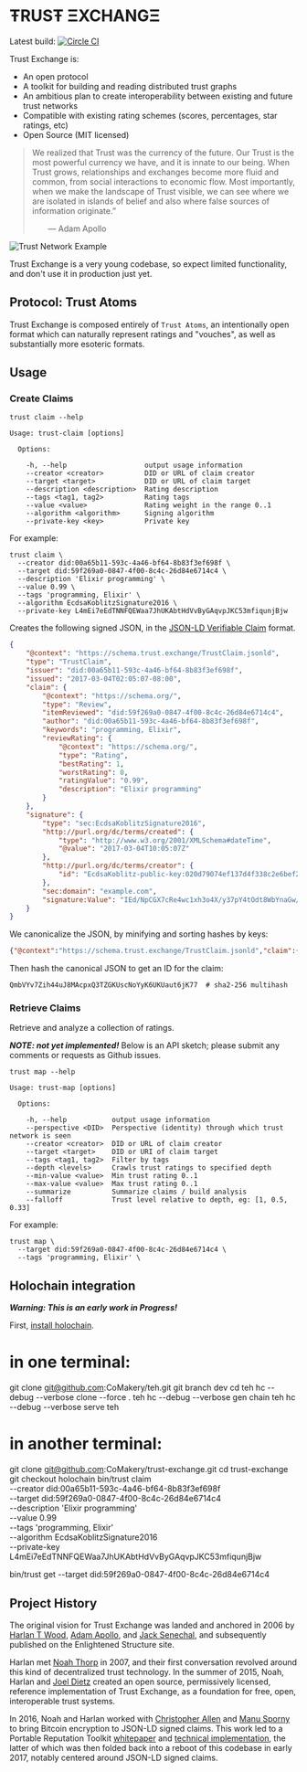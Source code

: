 # ŦRUSŦ ΞXCHANGΞ

Latest build: [![Circle CI](https://circleci.com/gh/CoMakery/trust-exchange/tree/master.svg?style=svg)](https://circleci.com/gh/CoMakery/trust-exchange/tree/master)

Trust Exchange is:
  - An open protocol
  - A toolkit for building and reading distributed trust graphs
  - An ambitious plan to create interoperability between existing and future trust networks
  - Compatible with existing rating schemes (scores, percentages, star ratings, etc)
  - Open Source (MIT licensed)

> We realized that Trust was the currency of the future. Our Trust is the most powerful currency we have, and it is innate to our being. When Trust grows, relationships and exchanges become more fluid and common, from social interactions to economic flow. Most importantly, when we make the landscape of Trust visible, we can see where we are isolated in islands of belief and also where false sources of information originate.”
>
> &nbsp;&nbsp;&nbsp;&nbsp;&nbsp;&nbsp;&nbsp;&mdash; Adam Apollo

![Trust Network Example](https://cdn.rawgit.com/CoMakery/trust-exchange/fee63549abcaa480ee18da207ebab7c45321de84/doc/images/network.png)

Trust Exchange is a very young codebase, so expect limited functionality, and don't use it in production just yet.

## Protocol: Trust Atoms

Trust Exchange is composed entirely of `Trust Atoms`, an intentionally open format which can naturally represent ratings and "vouches", as well as substantially more esoteric formats.

## Usage

### Create Claims

```
trust claim --help

Usage: trust-claim [options]

  Options:

    -h, --help                   output usage information
    --creator <creator>          DID or URL of claim creator
    --target <target>            DID or URL of claim target
    --description <description>  Rating description
    --tags <tag1, tag2>          Rating tags
    --value <value>              Rating weight in the range 0..1
    --algorithm <algorithm>      Signing algorithm
    --private-key <key>          Private key
```

For example:

```
trust claim \
  --creator did:00a65b11-593c-4a46-bf64-8b83f3ef698f \
  --target did:59f269a0-0847-4f00-8c4c-26d84e6714c4 \
  --description 'Elixir programming' \
  --value 0.99 \
  --tags 'programming, Elixir' \
  --algorithm EcdsaKoblitzSignature2016 \
  --private-key L4mEi7eEdTNNFQEWaa7JhUKAbtHdVvByGAqvpJKC53mfiqunjBjw
```

Creates the following signed JSON, in the [JSON-LD Verifiable Claim](https://opencreds.github.io/vc-data-model/#expressing-entity-credentials-in-json) format.

```json
{
    "@context": "https://schema.trust.exchange/TrustClaim.jsonld",
    "type": "TrustClaim",
    "issuer": "did:00a65b11-593c-4a46-bf64-8b83f3ef698f",
    "issued": "2017-03-04T02:05:07-08:00",
    "claim": {
        "@context": "https://schema.org/",
        "type": "Review",
        "itemReviewed": "did:59f269a0-0847-4f00-8c4c-26d84e6714c4",
        "author": "did:00a65b11-593c-4a46-bf64-8b83f3ef698f",
        "keywords": "programming, Elixir",
        "reviewRating": {
            "@context": "https://schema.org/",
            "type": "Rating",
            "bestRating": 1,
            "worstRating": 0,
            "ratingValue": "0.99",
            "description": "Elixir programming"
        }
    },
    "signature": {
        "type": "sec:EcdsaKoblitzSignature2016",
        "http://purl.org/dc/terms/created": {
            "type": "http://www.w3.org/2001/XMLSchema#dateTime",
            "@value": "2017-03-04T10:05:07Z"
        },
        "http://purl.org/dc/terms/creator": {
            "id": "EcdsaKoblitz-public-key:020d79074ef137d4f338c2e6bef2a49c618109eccf1cd01ccc3286634789baef4b"
        },
        "sec:domain": "example.com",
        "signature:Value": "IEd/NpCGX7cRe4wc1xh3o4X/y37pY4tOdt8WbYnaGw/Gbr2Oz7GqtkbYE8dxfxjFFYCrISPJGbBNFyaiVBAb6bs="
    }
}
```

We canonicalize the JSON, by minifying and sorting hashes by keys:

```json
{"@context":"https://schema.trust.exchange/TrustClaim.jsonld","claim":{"@context":"https://schema.org/","author":"did:00a65b11-593c-4a46-bf64-8b83f3ef698f","itemReviewed":"did:59f269a0-0847-4f00-8c4c-26d84e6714c4","keywords":"programming, Elixir","reviewRating":{"@context":"https://schema.org/","bestRating":1,"description":"Elixir programming","ratingValue":"0.99","type":"Rating","worstRating":0},"type":"Review"},"issued":"2017-03-04T02:05:07-08:00","issuer":"did:00a65b11-593c-4a46-bf64-8b83f3ef698f","signature":{"http://purl.org/dc/terms/created":{"@value":"2017-03-04T10:05:07Z","type":"http://www.w3.org/2001/XMLSchema#dateTime"},"http://purl.org/dc/terms/creator":{"id":"EcdsaKoblitz-public-key:020d79074ef137d4f338c2e6bef2a49c618109eccf1cd01ccc3286634789baef4b"},"sec:domain":"example.com","signature:Value":"IEd/NpCGX7cRe4wc1xh3o4X/y37pY4tOdt8WbYnaGw/Gbr2Oz7GqtkbYE8dxfxjFFYCrISPJGbBNFyaiVBAb6bs=","type":"sec:EcdsaKoblitzSignature2016"},"type":"TrustClaim"}
```

Then hash the canonical JSON to get an ID for the claim:

```
QmbVYv7Zih44uJ8MAcpxQ3TZGKUscNoYyK6UKUaut6jK77  # sha2-256 multihash
```

### Retrieve Claims

Retrieve and analyze a collection of ratings.

***NOTE: not yet implemented!***
Below is an API sketch; please submit any
comments or requests as Github issues.

```
trust map --help

Usage: trust-map [options]

  Options:

    -h, --help           output usage information
    --perspective <DID>  Perspective (identity) through which trust network is seen
    --creator <creator>  DID or URL of claim creator
    --target <target>    DID or URI of claim target
    --tags <tag1, tag2>  Filter by tags
    --depth <levels>     Crawls trust ratings to specified depth
    --min-value <value>  Min trust rating 0..1
    --max-value <value>  Max trust rating 0..1
    --summarize          Summarize claims / build analysis
    --falloff            Trust level relative to depth, eg: [1, 0.5, 0.33]
```

For example:

```
trust map \
  --target did:59f269a0-0847-4f00-8c4c-26d84e6714c4 \
  --tags 'programming, Elixir' \
```

## Holochain integration

***Warning: This is an early work in Progress!***

First, [install holochain](https://github.com/metacurrency/holochain/blob/master/README.md#installation).

# in one terminal:
git clone git@github.com:CoMakery/teh.git
git branch dev
cd teh
hc --debug --verbose clone --force . teh
hc --debug --verbose gen chain teh
hc --debug --verbose serve teh

# in another terminal:
git clone git@github.com:CoMakery/trust-exchange.git
cd trust-exchange
git checkout holochain
bin/trust claim \
  --creator did:00a65b11-593c-4a46-bf64-8b83f3ef698f \
  --target did:59f269a0-0847-4f00-8c4c-26d84e6714c4 \
  --description 'Elixir programming' \
  --value 0.99 \
  --tags 'programming, Elixir' \
  --algorithm EcdsaKoblitzSignature2016 \
  --private-key L4mEi7eEdTNNFQEWaa7JhUKAbtHdVvByGAqvpJKC53mfiqunjBjw

bin/trust get   --target did:59f269a0-0847-4f00-8c4c-26d84e6714c4

## Project History

The original vision for Trust Exchange was landed and anchored in 2006 by
[Harlan T Wood](https://github.com/harlantwood),
[Adam Apollo](http://www.adamapollo.com/),
and [Jack Senechal](https://github.com/jacksenechal),
and subsequently published on the
Enlightened Structure
site.

Harlan met [Noah Thorp](https://twitter.com/noahthorp) in 2007,
and their first conversation revolved around this kind
of decentralized trust technology.
In the summer of 2015, Noah, Harlan and [Joel Dietz](http://fractastical.com/)
created an open source, permissively licensed,
reference implementation of Trust Exchange, as a foundation for free, open,
interoperable trust systems.

In 2016, Noah and Harlan worked with
[Christopher Allen](http://www.lifewithalacrity.com/) and
[Manu Sporny](http://manu.sporny.org/) to bring
Bitcoin encryption to JSON-LD signed claims.  This work led to a
Portable Reputation Toolkit
[whitepaper](https://github.com/WebOfTrustInfo/rebooting-the-web-of-trust-fall2016/blob/master/final-documents/reputation-toolkit.pdf) and
[technical implementation](https://github.com/WebOfTrustInfo/portable-reputation-toolkit),
the latter of which was then folded back into a reboot of this codebase
in early 2017, notably centered around JSON-LD signed claims.
